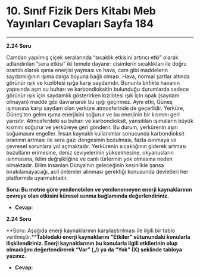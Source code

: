 # 10. Sınıf Fizik Ders Kitabı Meb Yayınları Cevapları Sayfa 184

---

**2.24 Soru**

Camdan yapılmış çiçek seralarında “sıcaklık etkisini artırıcı etki” olarak adlandırılan “sera etkisi” iki temele dayanır: cisimlerin sıcaklıkları ile doğru orantılı olarak ışıma enerjisi yayması ve hava, cam gibi maddelerin saydamlığının ışıma dalga boyuna bağlı olması. Hava, normal şartlar altında görünür ışık ve kızılötesi ışığa karşı saydamdır. Bununla birlikte havanın yapısında aşırı su buharı ve karbondioksitin bulunduğu durumlarda sadece görünür ışık için saydamlık gösterirken kızılötesi ışık için opak (saydam olmayan) madde gibi davranarak bu ışığı geçirmez. Aynı etki, Güneş ışımasına karşı saydam olan yerküre atmosferinde de geçerlidir. Yerküre, Güneş’ten gelen ışıma enerjisini soğurur ve bu enerjinin bir kısmını geri yansıtır. Atmosferdeki su buharı ve karbondioksit, yansıtılan ışımaların büyük kısmını soğurur ve yerküreye geri gönderir. Bu durum, yerkürenin aşırı soğumasını engeller. İnsan kaynaklı kullanımlar sonucunda karbondioksit oranının artması ile sera gazı dengesinin bozulması, fazla ısınmaya ve çevresel sorunlara yol açmaktadır. Yerkürenin sıcaklığının giderek artması buzulların erimesine, deniz seviyelerinin yükselmesine, okyanusların ısınmasına, iklim değişikliğine ve canlı türlerinin yok olmasına neden olmaktadır. Bilim insanları Dünya’nın geleceğinin kesinlikle şansa bırakılamayacağı, acil önlemler alınması gerektiği konusunda devletleri her platformda uyarmaktadır.

**Soru: Bu metne göre yenilenebilen ve yenilenemeyen enerji kaynaklarının çevreye olan etkisini küresel ısınma bağlamında değerlendiriniz.**

-   **Cevap**:

**2.24 Soru**

**Soru: Aşağıda enerji kaynaklarının karşılaştırılması ile ilgili bir tablo verilmiştir.****Tablodaki enerji kaynaklarını “Etkiler” sütunundaki konularla ilişkilendiriniz. Enerji kaynaklarının bu konularla ilgili etkilerinin olup olmadığını değerlendirerek “Var” (,/) ya da “Yok” (X) şeklinde tabloya yazınız.**

-   **Cevap**:
